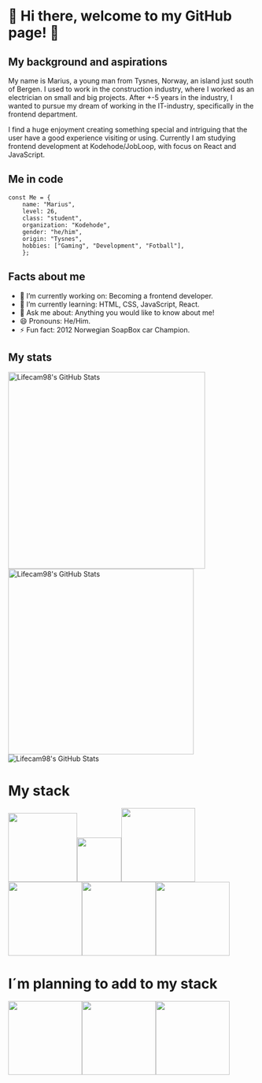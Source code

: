 # 👋 Hi there, welcome to my GitHub page! 👋

## My background and aspirations
My name is Marius, a young man from Tysnes, Norway, an island just south of Bergen. I used to work in the construction industry, where I worked as an electrician on small and big projects. After +-5 years in the industry, I wanted to pursue my dream of working in the IT-industry, specifically in the frontend department.

I find a huge enjoyment creating something special and intriguing that the user have a good experience visiting or using. 
Currently I am studying frontend development at Kodehode/JobLoop, with focus on React and JavaScript.

## Me in code

```
const Me = {
    name: "Marius",
    level: 26,
    class: "student",
    organization: "Kodehode",
    gender: "he/him",
    origin: "Tysnes",
    hobbies: ["Gaming", "Development", "Fotball"],
    };
```

## Facts about me
- 🔭 I’m currently working on: Becoming a frontend developer.
- 🌱 I’m currently learning: HTML, CSS, JavaScript, React.
- 💬 Ask me about: Anything you would like to know about me!
- 😄 Pronouns: He/Him.
- ⚡ Fun fact: 2012 Norwegian SoapBox car Champion.

## My stats
<img src="https://github-readme-streak-stats.herokuapp.com/?user=Lifecam98&theme=chartreuse-dark&hide_border=false" alt="Lifecam98's GitHub Stats" width="400" /> <img src="https://github-readme-stats.vercel.app/api?username=Lifecam98&theme=chartreuse-dark&show_icons=true&hide_border=false&count_private=true" alt="Lifecam98's GitHub Stats" width="377"/> 
<br>
<img src="https://github-readme-stats.vercel.app/api/top-langs/?username=Lifecam98&theme=chartreuse-dark&show_icons=true&hide_border=false&layout=compact" alt="Lifecam98's GitHub Stats" />

# My stack
<img src="https://github.com/yurijserrano/Github-Profile-Readme-Logos/blob/master/text%20editors/vscode.svg" width="140"><img src="https://github.com/yurijserrano/Github-Profile-Readme-Logos/blob/master/tools/figma.png" width="90"><img src= https://github.com/yurijserrano/Github-Profile-Readme-Logos/blob/master/cloud/azure.svg width="150"><img src="https://github.com/yurijserrano/Github-Profile-Readme-Logos/blob/master/others/html.svg" width="150"><img src="https://github.com/yurijserrano/Github-Profile-Readme-Logos/blob/master/others/css.svg" width="150"><img src="https://github.com/yurijserrano/Github-Profile-Readme-Logos/blob/master/programming%20languages/javascript.svg" width="150">

# I´m planning to add to my stack
<img src= https://github.com/yurijserrano/Github-Profile-Readme-Logos/blob/master/programming%20languages/typescript.svg width="150"><img src= https://github.com/yurijserrano/Github-Profile-Readme-Logos/blob/master/frameworks/react.svg width="150"><img src= https://github.com/yurijserrano/Github-Profile-Readme-Logos/blob/master/frameworks/nodejs.svg width="150">
